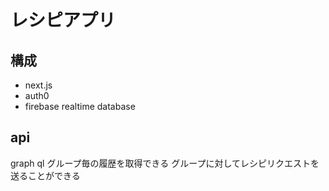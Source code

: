 # レシピアプリ

## 構成

- next.js
- auth0
- firebase realtime database

## api
graph ql
グループ毎の履歴を取得できる
グループに対してレシピリクエストを送ることができる

